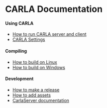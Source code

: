 CARLA Documentation
===================

#### Using CARLA

  * [How to run CARLA server and client](release_readme.md)
  * [CARLA Settings](carla_settings.md)

#### Compiling

  * [How to build on Linux](how_to_build_on_linux.md)
  * [How to build on Windows](how_to_build_on_windows.md)

#### Development

  * [How to make a release](how_to_make_a_release.md)
  * [How to add assets](how_to_add_assets.md)
  * [CarlaServer documentation](carla_server.md)
